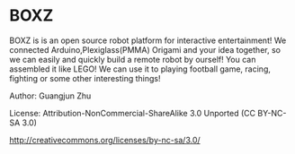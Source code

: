 BOXZ
====

BOXZ is is an open source robot platform for interactive entertainment! We connected Arduino,Plexiglass(PMMA) Origami and your idea together, so we can easily and quickly build a remote robot by ourself! You can assembled it like LEGO! We can use it to playing football game, racing, fighting or some other interesting things!

Author: Guangjun Zhu 


License: Attribution-NonCommercial-ShareAlike 3.0 Unported (CC BY-NC-SA 3.0) 

http://creativecommons.org/licenses/by-nc-sa/3.0/ 